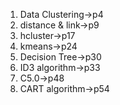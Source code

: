 1. Data Clustering->p4
2. distance & link->p9
3. hcluster->p17
4. kmeans->p24
5. Decision Tree->p30
6. ID3 algorithm->p33
7. C5.0->p48
8. CART algorithm->p54